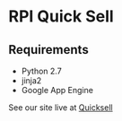 RPI Quick Sell
==============

Requirements
------------
* Python 2.7
* jinja2
* Google App Engine

See our site live at [Quicksell](http://rpiquicksell.appspot.com/)
